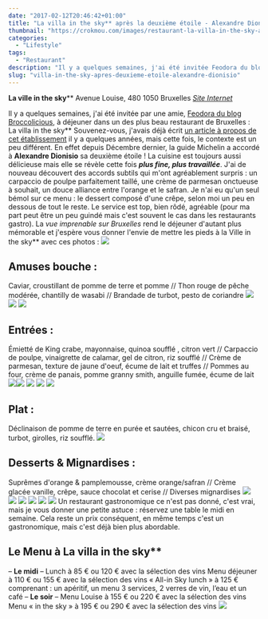 ```yaml
---
date: "2017-02-12T20:46:42+01:00"
title: "La villa in the sky** après la deuxième étoile - Alexandre Dionisio"
thumbnail: "https://crokmou.com/images/restaurant-la-villa-in-the-sky-alexandre-dionisio-bruxelles-gastronomique-crokmou-blog-cuisine-voyage-belgique-18.jpg"
categories:
  - "Lifestyle"
tags:
  - "Restaurant"
description: "Il y a quelques semaines, j'ai été invitée Feodora du blog Broccolicious, à déjeuner dans un des plus beau restaurant de Bruxelles : La villa in the sky**"
slug: "villa-in-the-sky-apres-deuxieme-etoile-alexandre-dionisio"
---
```


**La ville in the sky**** Avenue Louise, 480 1050 Bruxelles [_Site Internet_](http://www.lavillainthesky.be/)

Il y a quelques semaines, j'ai été invitée par une amie, [Feodora du blog Broccolicious](http://broccolicious.net/), à déjeuner dans un des plus beau restaurant de Bruxelles : La villa in the sky** Souvenez-vous, j'avais déjà écrit [un article à propos de cet établissement](http://www.crokmou.com/2015/05/la-villa-in-the-sky-par-alexandre-dionisio) il y a quelques années, mais cette fois, le contexte est un peu différent. En effet depuis Décembre dernier, la guide Michelin a accordé à **Alexandre Dionisio** sa deuxième étoile ! La cuisine est toujours aussi délicieuse mais elle se révèle cette fois _**plus fine, plus travaillée**_. J'ai de nouveau découvert des accords subtils qui m'ont agréablement surpris : un carpaccio de poulpe parfaitement taillé, une crème de parmesan onctueuse à souhait, un douce alliance entre l'orange et le safran. Je n'ai eu qu'un seul bémol sur ce menu : le dessert composé d'une crêpe, selon moi un peu en dessous de tout le reste. Le service est top, bien rôdé, agréable (pour ma part peut être un peu guindé mais c'est souvent le cas dans les restaurants gastro). La _vue imprenable sur Bruxelles_ rend le déjeuner d'autant plus mémorable et j'espère vous donner l'envie de mettre les pieds à la Ville in the sky** avec ces photos : ![](https://crokmou.com/images/restaurant-la-villa-in-the-sky-alexandre-dionisio-bruxelles-gastronomique-crokmou-blog-cuisine-voyage-belgique-16.jpg)

## **Amuses bouche** :

Caviar, croustillant de pomme de terre et pomme // Thon rouge de pêche modérée, chantilly de wasabi // Brandade de turbot, pesto de coriandre ![](https://crokmou.com/images/restaurant-la-villa-in-the-sky-alexandre-dionisio-bruxelles-gastronomique-crokmou-blog-cuisine-voyage-belgique-1.jpg) ![](https://crokmou.com/images/restaurant-la-villa-in-the-sky-alexandre-dionisio-bruxelles-gastronomique-crokmou-blog-cuisine-voyage-belgique-2.jpg) ![](https://crokmou.com/images/restaurant-la-villa-in-the-sky-alexandre-dionisio-bruxelles-gastronomique-crokmou-blog-cuisine-voyage-belgique-5.jpg)

## **Entrées** :

Émietté de King crabe, mayonnaise, quinoa soufflé , citron vert // Carpaccio de poulpe, vinaigrette de calamar, gel de citron, riz soufflé // Crème de parmesan, texture de jaune d'oeuf, écume de lait et truffes // Pommes au four, crème de panais, pomme granny smith, anguille fumée, écume de lait ![](https://crokmou.com/images/restaurant-la-villa-in-the-sky-alexandre-dionisio-bruxelles-gastronomique-crokmou-blog-cuisine-voyage-belgique-3.jpg)![](https://crokmou.com/images/restaurant-la-villa-in-the-sky-alexandre-dionisio-bruxelles-gastronomique-crokmou-blog-cuisine-voyage-belgique-4.jpg) ![](https://crokmou.com/images/restaurant-la-villa-in-the-sky-alexandre-dionisio-bruxelles-gastronomique-crokmou-blog-cuisine-voyage-belgique-6.jpg) ![](https://crokmou.com/images/restaurant-la-villa-in-the-sky-alexandre-dionisio-bruxelles-gastronomique-crokmou-blog-cuisine-voyage-belgique-7.jpg) ![](https://crokmou.com/images/restaurant-la-villa-in-the-sky-alexandre-dionisio-bruxelles-gastronomique-crokmou-blog-cuisine-voyage-belgique-8.jpg)

## **Plat** :

Déclinaison de pomme de terre en purée et sautées, chicon cru et braisé, turbot, girolles, riz soufflé. ![](https://crokmou.com/images/restaurant-la-villa-in-the-sky-alexandre-dionisio-bruxelles-gastronomique-crokmou-blog-cuisine-voyage-belgique-9.jpg)

## **Desserts & Mignardises** :

Suprêmes d'orange & pamplemousse, crème orange/safran // Crème glacée vanille, crêpe, sauce chocolat et cerise // Diverses mignardises ![](https://crokmou.com/images/restaurant-la-villa-in-the-sky-alexandre-dionisio-bruxelles-gastronomique-crokmou-blog-cuisine-voyage-belgique-10.jpg) ![](https://crokmou.com/images/restaurant-la-villa-in-the-sky-alexandre-dionisio-bruxelles-gastronomique-crokmou-blog-cuisine-voyage-belgique-11.jpg) ![](https://crokmou.com/images/restaurant-la-villa-in-the-sky-alexandre-dionisio-bruxelles-gastronomique-crokmou-blog-cuisine-voyage-belgique-12.jpg) ![](https://crokmou.com/images/restaurant-la-villa-in-the-sky-alexandre-dionisio-bruxelles-gastronomique-crokmou-blog-cuisine-voyage-belgique-13.jpg) ![](https://crokmou.com/images/restaurant-la-villa-in-the-sky-alexandre-dionisio-bruxelles-gastronomique-crokmou-blog-cuisine-voyage-belgique-14.jpg) ![](https://crokmou.com/images/restaurant-la-villa-in-the-sky-alexandre-dionisio-bruxelles-gastronomique-crokmou-blog-cuisine-voyage-belgique-15.jpg) Un restaurant gastronomique ce n'est pas donné, c'est vrai, mais je vous donner une petite astuce : réservez une table le midi en semaine. Cela reste un prix conséquent, en même temps c'est un gastronomique, mais c'est déjà bien plus abordable.

## Le Menu à La villa in the sky**

– **Le midi** – Lunch à 85 € ou 120 € avec la sélection des vins Menu déjeuner à 110 € ou 155 € avec la sélection des vins « All-in Sky lunch » à 125 € comprenant : un apéritif, un menu 3 services, 2 verres de vin, l’eau et un café – **Le soir** – Menu Louise à 155 € ou 220 € avec la sélection des vins Menu « in the sky » à 195 € ou 290 € avec la sélection des vins ![](https://crokmou.com/images/restaurant-la-villa-in-the-sky-alexandre-dionisio-bruxelles-gastronomique-crokmou-blog-cuisine-voyage-belgique-19.jpg)